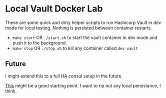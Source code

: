 # Local Vault Docker Lab

These are some quick and dirty helper scripts to run Hashicorp Vault in dev mode for local testing. Nothing is persisted between container restarts.

* `make start` OR `./start.sh` to start the vault container in dev mode and push it to the background.
* `make stop` OR `./stop.sh` to kill any container called `dev-vault`

## Future

I might extend this to a full HA consul setup in the future.

[This](https://github.com/samrocketman/docker-compose-ha-consul-vault-ui) might be a good starting point. I want to rip out any local persistance, I think.
